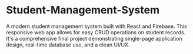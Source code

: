# Student-Management-System
A modern student management system built with React and Firebase. This responsive web app allows for easy CRUD operations on student records. It's a comprehensive final project demonstrating single-page application design, real-time database use, and a clean UI/UX.
